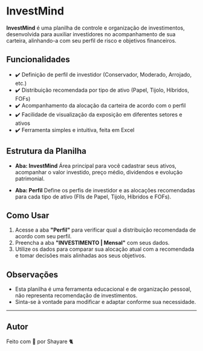 # InvestMind

**InvestMind** é uma planilha de controle e organização de investimentos, desenvolvida para auxiliar investidores no acompanhamento de sua carteira, alinhando-a com seu perfil de risco e objetivos financeiros.

## Funcionalidades

* ✔️ Definição de perfil de investidor (Conservador, Moderado, Arrojado, etc.)
* ✔️ Distribuição recomendada por tipo de ativo (Papel, Tijolo, Híbridos, FOFs)
* ✔️ Acompanhamento da alocação da carteira de acordo com o perfil
* ✔️ Facilidade de visualização da exposição em diferentes setores e ativos
* ✔️ Ferramenta simples e intuitiva, feita em Excel

## Estrutura da Planilha

* **Aba: InvestMind**
  Área principal para você cadastrar seus ativos, acompanhar o valor investido, preço médio, dividendos e evolução patrimonial.

* **Aba: Perfil**
  Define os perfis de investidor e as alocações recomendadas para cada tipo de ativo (FIIs de Papel, Tijolo, Híbridos e FOFs).

## Como Usar

1. Acesse a aba **"Perfil"** para verificar qual a distribuição recomendada de acordo com seu perfil.
2. Preencha a aba **"INVESTIMENTO | Mensal"** com seus dados.
3. Utilize os dados para comparar sua alocação atual com a recomendada e tomar decisões mais alinhadas aos seus objetivos.

## Observações

* Esta planilha é uma ferramenta educacional e de organização pessoal, não representa recomendação de investimentos.
* Sinta-se à vontade para modificar e adaptar conforme sua necessidade.

---

## Autor

Feito com 💜 por Shayare 🐈
